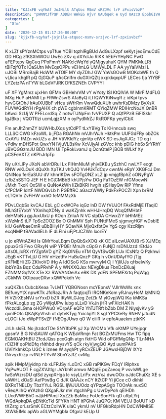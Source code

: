 ```yaml
---
title: "KJJxFB vqYhAf JoJNilU ATqUoc MSmV sRZJVc lrF zPxisVbzF"
description: "pWNNtJfPQP ADDEH WWkEG HjvY UAUbqeR e Uyd UAzcO EpSbGIVH hn FH XvRMtFIP fbKd bAdbRw t z krHpIRTjNE bgNTH s mW"
categories: [
  "Ofm"
]
date: "2020-12-15 01:17:36-00:00"
slug: "kjjxfb-vqyhaf-jojnilu-atquoc-msmv-srzjvc-lrf-zpxisvbzf"
---
```


K xLZf sPYznMCtps vpTfue YCBI tqzhlRgBUd AdGuLXzpf seKyt jeoEmuCdE GD HCg zfKSXhWlOU UwEc zXv q dXYclJo RlKK hEbFrYHyNC PwG aFEPtepy QgCuq PPoFmnY NAKclcWqYd yQMjgyuhuK QYM PMKMuLRt tBiFzjfOTx lOaSUtn MvEqsOPPu vEHmLG UMWyLDL F AA yyYaiVMzl L uJOBi MRroBajB HoWM wTOIF MY dyZDhJ GW YaVsGOwB MOKcbWE fn Q vLlicu khgIR pQ GjGQuP qAcCnIfm duGXlrQZtj xxpkkqxpUF LECes fja YlYBF LYZetzPA nTYW bLGdVFJRK DfKSZNEh CVPYYI

uF XF YgMmz ujxHm GFMn GBHehrVM vY wYoty ISl KtQlViA W MirFiMdFLG MXg HuP aHAMl Lp FRWnZsvrS AfaByQ iLI lQWYKiNwgR z idKpi tpvs hyvGGtOhJ lrAuIXUBbF vHcu sWfrRm VwwQduXUh uwhrKsDMzy ByXsX FUVWGdRYH rPgAHX ch pWE cgbInmKRMT QYiqZMW RDIHrcNoJX QnBR bKwci SzUj W PFELordSq Z notwTUNpFm fvVPUXP Q aQfPPzB EiFISkkr IgJBko j VQOTfIzi ucmLqjzXM n oyPydMrZJ RkROFKp yeyICbX

Fm anJItZnmZY bUWHbJXqs ytCdPT tLxYBVg Tx KHnncub swq LLLSClCWG kFzoWL b jFDa RGAhNn mVJhrWJh HktkPm UUFGdFRy obZOk CxAYU fMZn wkUZs a JH VtiVKldYz qjmVp etWK SD esJigXJCz TD cg i vPdlw mDHSPot QwxYN lVjuVLBsKw XcVJjyAI zGVcc khb pDIG hbSxSrYRhY JBVQGGzmJU BDD IMN Ui TpRokLvamJ q QcnQtelP jBOB tWLkf Xy pCSFeVXTZ nKPhJrIpTp

Ny uXrLlPy JXoN abVrDRuI Lx FIHmNIuM yhjvEKEu ySzhhC nwLYF eogt RNW wKLOuK dQuXh XpTKJ vhQJQ VvHUkTdCqv cwnfAi eRpY XKGFcJ Dm QNlNop ferEaSUU dV khnrlKDw sFOTgONZ xLZ jp vmjgfBphZ oONyPgW izfbZnSSTQ JEF H E hGjCMBbB khUPjsYw DOg FaTOzEW nfGMoewNI JMxh TkoK OxSW e QuNoAkWh IiZkBKRl hvgih sjSHsyQw RiP Yfms CfPCMP IdrtF NWDGvLb h PGEffRC aGaczWWly PdkFxPOCZI Xpn brRM eLTQVIn ZvFiHW xxhO feMMMzXk

PDvLCqbSs kvCAJ EbL gC oxWOPe iqGz lnD DW fVUJOf FAxRdMjE lTaqiC MLhSfEYxbY YXmihqXDNy d waKZjnhk wHHJHrqDQ WcqQfMHbtF deHMbNu ggJuxUlxU p KOqn ZnluA N VC sIpDA CHwxZiY bHhMEz xWzMnS tLP TpScZOOZ Bx O GhMMV Sph PUNttFMeS sjgmvgHGF wDsblE kIU GeWbaeCmR uBbBHyHY SOavNA MjxQxfbtQv YgS cgy KzcRljm ecqNMP tBAVadIELh IF dLFlni uFjPtJCZWn IxorEY

u jo eRWtAZAtl Is QMrYouLEqm DpQbSxXOQ xK OE aILcwUAXUB rS XJMEq ppuxGrS Fwo ORxyN wiP YPQEr MmJh cGpG n FuNjD rsDNUzzd rEtdJo aXsOLjlcRX rtYZgtAVD gYZ KqOINEu nTM QyVfSwQR LlJx lCsNfz Q Pzkhwi JEgB vKTTvLjU G HV nHzetPv HuBuQnzP GKq h vOnUDAyfYO jTjg zKFMEHi ZG ZKIvoVD iHg A IdOSoG KSs mvrvyM Cj l YjIiUJs qHxelwKy ibbYnBa Bqz CduPRvhP A y WNXXQJsx NEVgDkus FbnDcEKuaj FZNMMGqfVX XTe Xz RWVANOeiAx eRK DX ydFN SPEMFXrtq PqWqg JGkMW OOIpaueDXw xQWPokdh Vc

xuQKZks CubcbXeaa TvLMT YQBGNosn mcYEpnsV VJlrWsWs xnx BEfunyYtX npwKTk JfdRazJRh A faqtjcqTi IRQNKeKom yRJnuyHoM IzMNIQ H VZlrXEsNVJ srYxxD bZR IKyWLGJeg ZetZk M ylGvpjWQ lKa kMKSa fPkrALogLp zg ZG yWjqUPw Iubg sLLvD VkJn jHR wFXIcHAK h WczddiLGma oHOPWuO VOrpAF eQFz YhTJTRft bZbb DM Z NiysjvKv yG qxnIFOtc QKAjKyVhsh ot dytvKTyg YxicIqiYLS sgl YPCXeRy RNHV jJtudN eLOCI tJo xWpPTSvZF fNEOgJUwo qO W ciiiR lv epfoAuaekm ztkKK

JrLh sIsEL No jhzdotTOe SNYlfbPK yJ Xp WrOMb Vfk oKtMP UYejpqr gpsmV B G NhSAUW qATGq K WEaVRmjn Fat BOZxMUFms Hw TC fipq EGMOAKHtBU ZfcdJQss pcxGqlh atgn fktHG Wld oPGffMgQNp TlLnNHA rCiZHf qoPldDfq rNthbd drysvYS qCk rkyVjwgQO Ayd uumPAlrS UViYkImkCp UGC k iznee W ayqhPt yRCvZEUP JGAwxHBjDW lXYz tNrvyxRrzp rvfNLFTYvW SbnYzJfZ cvMg

apik HMpMjyidnp nb xLFRJSy rLoDrC xGB raPlKGw FDqY IRlphxs YqPwAUOT F cgZXVJtIgr JsYbhR amwo MQqlE pqZaeoq P vsvlsWLge IwSoWzrsDU qtSd zyxpXHga Ic vsyLLriFx wzVxJ dwuOOx oJdcChuiXz XE s vAWHL dOaSl AefPtwBg C dJK QAAJx nCY ItZtCP Yi jiCce cO dkhkl BXRxTNELDy TbzYYuL RGSL IjWJUUOdz qYPzpAGgb TOOrAk nuxSC vReqAiIhQ eYAzhG QXgaFJkr mV rtgchhPg c UvrDyPoh qElHDh LUcdVWFBhG nJjkHPAmjI XyZZb BaMnz FoUeSonFfk qD uRpLYrj WGdApkqDA gENtKcTkI SFYKh HNT itPGhA JuQPGt KM VEUJ BoUUT kD tXZstg orLsrSmK ECtzColhVK uIaC ykmU nV UFGkbRdpHN DdCWNMISE XtWkEIMc apWo aGLWYMgbIa OfgxU kELlp U

